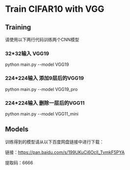 # Train CIFAR10 with VGG

## Training
请使用以下两行代码训练两个CNN模型          

### 32*32输入 VGG19
python main.py --model VGG19                            

### 224*224输入 添加9层后的VGG19
python main.py --model VGG19_pro

### 224*224输入 删除一层后的VGG11
python main.py --model VGG11_mini

## Models
训练得到的模型请从以下百度网盘链接中进行下载：

链接：https://pan.baidu.com/s/199UKuCi6OcIl_TvmkF5PYA 

提取码：6666 

